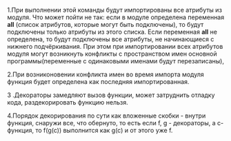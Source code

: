 1.При выполнении этой команды будут импортированы все атрибуты из модуля. Что может пойти не так: если в модуле определена переменная __all__ (список атрибутов, которые могут быть подключены), то будут подключены только атрибуты из этого списка. Если переменная __all__ не определена, то будут подключены все атрибуты, не начинающиеся с нижнего подчёркивания. При этом при импортировании всех атрибутов модуля могут возникнуть конфликты с пространством имен основной программы(переменные с одинаковыми именами будут перезаписаны),

2.При возниконовении конфликта имен во время импорта модуля функция будет определена как последняя импортированная.

3 .Декораторы замедляют вызов функции, может затруднить отладку кода, раздекорировать функцию нельзя.

4.Порядок декорирования по сути как вложенные скобки - внутри функция, снаружи все, что обернуто, то есть если f, g - декораторы, а с- функция, то f(g(c)) выполнится как g(c) и от этого уже f.